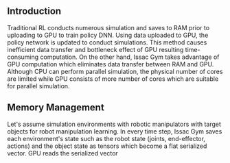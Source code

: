 ## Introduction

Traditional RL conducts numerous simulation and saves to RAM prior to uploading to GPU to train policy DNN. Using data uploaded to GPU, the policy network is updated to conduct simulations. This method causes inefficient data transfer and bottleneck effect of GPU resulting time-consuming computation. On the other hand, Issac Gym takes advantage of GPU computation which eliminates data transfer between RAM and GPU. Although CPU can perform parallel simulation, the physical number of cores are limited while GPU consists of more number of cores which are suitable for parallel simulation. 

## Memory Management

Let's assume simulation environments with robotic manipulators with target objects for robot manipulation learning. In every time step, Issac Gym saves each environment's state such as the robot state (joints, end-effector, actions) and the object state as tensors which become a flat serialized vector. GPU reads the serialized vector 